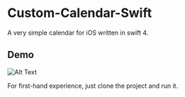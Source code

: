 # Custom-Calendar-Swift
A very simple calendar for iOS written in swift 4.

## Demo
![Alt Text](https://media.giphy.com/media/3Hwb3RnSH5ZpbqmOpz/giphy.gif)

For first-hand experience, just clone the project and run it.
